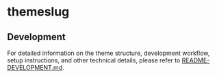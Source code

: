 # themeslug

## Development

For detailed information on the theme structure, development workflow, setup instructions, and other technical details, please refer to [README-DEVELOPMENT.md](README-DEVELOPMENT.md).
